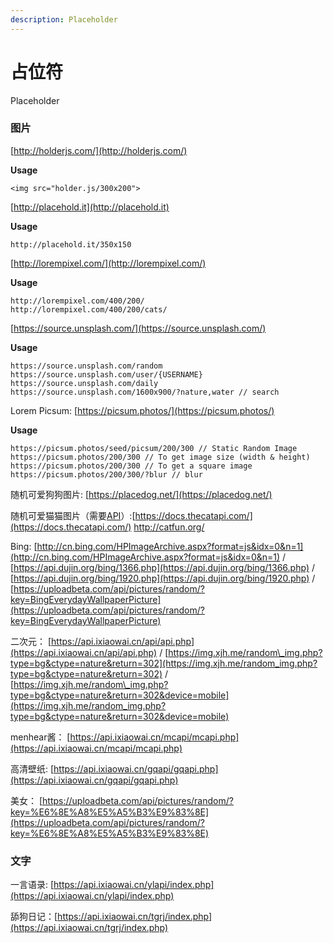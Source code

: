```yaml
---
description: Placeholder
---
```


# 占位符

Placeholder

### 图片

[http://holderjs.com/](http://holderjs.com/)

**Usage**

```text
<img src="holder.js/300x200">
```

[http://placehold.it](http://placehold.it)

**Usage**

```text
http://placehold.it/350x150
```

[http://lorempixel.com/](http://lorempixel.com/)

**Usage**

```text
http://lorempixel.com/400/200/
http://lorempixel.com/400/200/cats/
```

[https://source.unsplash.com/](https://source.unsplash.com/)

**Usage**

```text
https://source.unsplash.com/random
https://source.unsplash.com/user/{USERNAME}
https://source.unsplash.com/daily
https://source.unsplash.com/1600x900/?nature,water // search
```

Lorem Picsum: [https://picsum.photos/](https://picsum.photos/)

**Usage**

```text
https://picsum.photos/seed/picsum/200/300 // Static Random Image
https://picsum.photos/200/300 // To get image size (width & height) 
https://picsum.photos/200/300 // To get a square image
https://picsum.photos/200/300/?blur // blur
```

随机可爱狗狗图片: [https://placedog.net/](https://placedog.net/)

随机可爱猫猫图片（需要[API](https://thecatapi.com/)）:[https://docs.thecatapi.com/](https://docs.thecatapi.com/)
http://catfun.org/

Bing: [http://cn.bing.com/HPImageArchive.aspx?format=js&idx=0&n=1](http://cn.bing.com/HPImageArchive.aspx?format=js&idx=0&n=1) / [https://api.dujin.org/bing/1366.php](https://api.dujin.org/bing/1366.php) / [https://api.dujin.org/bing/1920.php](https://api.dujin.org/bing/1920.php) / [https://uploadbeta.com/api/pictures/random/?key=BingEverydayWallpaperPicture](https://uploadbeta.com/api/pictures/random/?key=BingEverydayWallpaperPicture)

二次元： [https://api.ixiaowai.cn/api/api.php](https://api.ixiaowai.cn/api/api.php) / [https://img.xjh.me/random\_img.php?type=bg&ctype=nature&return=302](https://img.xjh.me/random_img.php?type=bg&ctype=nature&return=302) / [https://img.xjh.me/random\_img.php?type=bg&ctype=nature&return=302&device=mobile](https://img.xjh.me/random_img.php?type=bg&ctype=nature&return=302&device=mobile)

menhear酱： [https://api.ixiaowai.cn/mcapi/mcapi.php](https://api.ixiaowai.cn/mcapi/mcapi.php)

高清壁纸: [https://api.ixiaowai.cn/gqapi/gqapi.php](https://api.ixiaowai.cn/gqapi/gqapi.php)

美女： [https://uploadbeta.com/api/pictures/random/?key=%E6%8E%A8%E5%A5%B3%E9%83%8E](https://uploadbeta.com/api/pictures/random/?key=%E6%8E%A8%E5%A5%B3%E9%83%8E)

### 文字

一言语录: [https://api.ixiaowai.cn/ylapi/index.php](https://api.ixiaowai.cn/ylapi/index.php) 

舔狗日记：[https://api.ixiaowai.cn/tgrj/index.php](https://api.ixiaowai.cn/tgrj/index.php)


